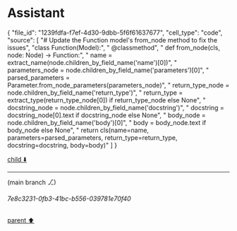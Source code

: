 # Assistant

{
  "file_id": "1239fdfa-f7ef-4d30-9dbb-5f6f61637677",
  "cell_type": "code",
  "source": [
    "# Update the Function model's from_node method to fix the issues",
    "class Function(Model):",
    "    @classmethod",
    "    def from_node(cls, node: Node) -> Function:",
    "        name = extract_name(node.children_by_field_name('name')[0])",
    "        parameters_node = node.children_by_field_name('parameters')[0]",
    "        parsed_parameters = Parameter.from_node_parameters(parameters_node)",
    "        return_type_node = node.children_by_field_name('return_type')",
    "        return_type = extract_type(return_type_node[0]) if return_type_node else None",
    "        docstring_node = node.children_by_field_name('docstring')",
    "        docstring = docstring_node[0].text if docstring_node else None",
    "        body_node = node.children_by_field_name('body')[0]",
    "        body = body_node.text if body_node else None",
    "        return cls(name=name, parameters=parsed_parameters, return_type=return_type, docstring=docstring, body=body)"
  ]
}

[child ⬇️](#7e8c3231-0fb3-41bc-b556-039781e70f40)

---

(main branch ⎇)
###### 7e8c3231-0fb3-41bc-b556-039781e70f40
[parent ⬆️](#3e77e6e6-4ea4-4713-91b0-a7320224d3f5)
